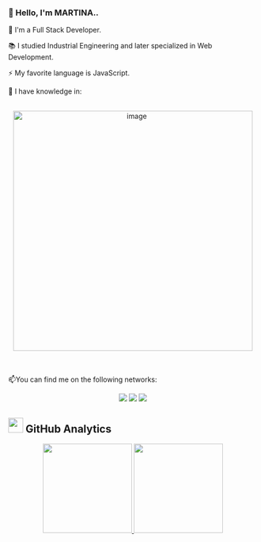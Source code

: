 ### 👋  Hello, I'm MARTINA..

💼 I'm a Full Stack Developer.

📚  I studied Industrial Engineering and later specialized in Web Development.

⚡️  My favorite language is JavaScript.

🧠  I have knowledge in:
<br/>
<br/>
<div align="center" >
  <img width="484" alt="image" src="https://github.com/Martinasorialanzi/Martinasorialanzi/assets/104227744/a908d3bf-461a-40d3-a4fe-e9a2c9ef87eb">
</div>
<br/>
<br/>

📫You can find me on the following networks:

<p align="center">
<p align="center">
<a href= "https://github.com/Martinasorialanzi"><img src="https://img.icons8.com/material-outlined/27/000000/ball-point-pen.png"/></a>
<a href= "https://www.linkedin.com/in/martinasorialanzi/"><img src="https://img.icons8.com/material-outlined/30/000000/linkedin.png"/></a>
<a href= "https://mmsorialanzi.vercel.app/"><img src="https://img.icons8.com/material-outlined/27/000000/geography.png"/></a>
</p>




<!--
### Hi there 👋
**Martinasorialanzi/Martinasorialanzi** is a ✨ _special_ ✨ repository because its `README.md` (this file) appears on your GitHub profile.

Here are some ideas to get you started:

- 🔭 I’m currently working on ...
- 🌱 I’m currently learning ...
- 👯 I’m looking to collaborate on ...
- 🤔 I’m looking for help with ...
- 💬 Ask me about ...
- 📫 How to reach me: ...
- 😄 Pronouns: ...
- ⚡ Fun fact: ...
-->


## <img src="https://media.giphy.com/media/iY8CRBdQXODJSCERIr/giphy.gif" width = 30px> GitHub Analytics

<p align="center">
<a href="https://github.com/Martinasorialanzi">
  <img height="180em" src="https://github-readme-stats-eight-theta.vercel.app/api?username=Martinasorialanzi&show_icons=true&theme=algolia&include_all_commits=true&count_private=true"/>
  <img height="180em" src="https://github-readme-stats-eight-theta.vercel.app/api/top-langs/?username=Martinasorialanzi&layout=compact&langs_count=8&theme=algolia"/>
</a>
</p>
